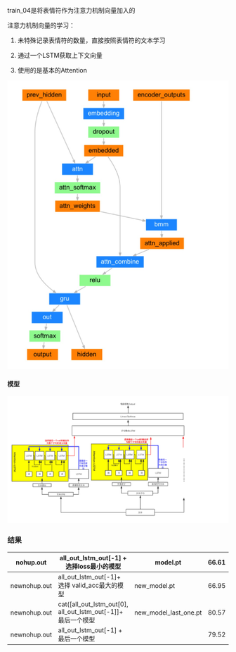 train_04是将表情符作为注意力机制向量加入的

 注意力机制向量的学习：

 1. 未特殊记录表情符的数量，直接按照表情符的文本学习

 2. 通过一个LSTM获取上下文向量

 3. 使用的是基本的Attention

 ![Attention机制](README.assets/attention.jpg)

 

 #### 模型

  ![train_04模型——emoji_attention](README.assets/model.jpg)

### 结果
| nohup.out|all_out_lstm_out[-1] + 选择loss最小的模型|model.pt|66.61 |
| -------- | -------- |--------|-------|
|newnohup.out|all_out_lstm_out[-1]+ 选择 valid_acc最大的模型|new_model.pt |66.95|
|newnohup.out|cat([all_out_lstm_out[0], all_out_lstm_out[-1]]+  最后一个模型|new_model_last_one.pt |80.57|
|newnohup.out|all_out_lstm_out[-1] +  最后一个模型| |79.52|

